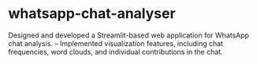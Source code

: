 # whatsapp-chat-analyser

 Designed and developed a Streamlit-based web application for WhatsApp chat analysis.
– Implemented visualization features, including chat frequencies, word clouds, and individual contributions in the chat.
